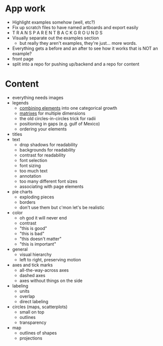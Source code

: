 # App work

* Highlight examples somehow (well, etc?)
* Fix up scratch files to have named artboards and export easily
* T R A N S P A R E N T B A C K G R O U N D S
* Visually separate out the examples section
  - but really they aren't examples, they're just... more words.
* Everything gets a before and an after to see how it works that is NOT an example?
* front page
* split into a repo for pushing up/backend and a repo for content

# Content

* everything needs images
* legends
  - [combining elements](http://jonathansoma.com/singles/) into one categorical growth
  - [matrixes](http://e.huffpost.com/datadot/images/us-heroin/vba-legend-7f9da8d67316775e83e2d27b05694fd6.png) for multiple dimensions
  - the old circles-in-circles trick for radii
  - positioning in gaps (e.g. gulf of Mexico)
  - ordering your elements
* titles
* text
  - drop shadows for readability
  - backgrounds for readability
  - contrast for readability
  - font selection
  - font sizing
  - too much text
  - annotation
  - too many different font sizes
  - associating with page elements
* pie charts
  - exploding pieces
  - borders
  - don't use them but c'mon let's be realistic
* color
  - oh god it will never end
  - contrast
  - "this is good"
  - "this is bad"
  - "this doesn't matter"
  - "this is important"
* general
  - visual hierarchy
  - left to right, preserving motion
* axes and tick marks
  - all-the-way-across axes
  - dashed axes
  - axes without things on the side
* labeling
  - units
  - overlap
  - direct labeling
* circles (maps, scatterplots)
  - small on top
  - outlines
  - transparency
* map
  - outlines of shapes
  - projections